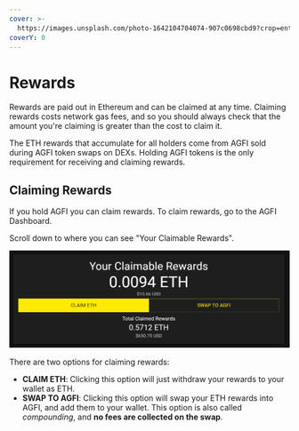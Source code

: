 ```yaml
---
cover: >-
  https://images.unsplash.com/photo-1642104704074-907c0698cbd9?crop=entropy&cs=tinysrgb&fm=jpg&ixid=MnwxOTcwMjR8MHwxfHNlYXJjaHw4fHxldGhlcmV1bXxlbnwwfHx8fDE2NTcxNTg5OTY&ixlib=rb-1.2.1&q=80
coverY: 0
---
```


# Rewards

Rewards are paid out in Ethereum and can be claimed at any time. Claiming rewards costs network gas fees, and so you should always check that the amount you're claiming is greater than the cost to claim it.

The ETH rewards that accumulate for all holders come from AGFI sold during AGFI token swaps on DEXs. Holding AGFI tokens is the only requirement for receiving and claiming rewards.

## Claiming Rewards

If you hold AGFI you can claim rewards. To claim rewards, go to the AGFI Dashboard.

Scroll down to where you can see "Your Claimable Rewards".

![](<../.gitbook/assets/image (4).png>)

There are two options for claiming rewards:

* **CLAIM ETH**: Clicking this option will just withdraw your rewards to your wallet as ETH.
* **SWAP TO AGFI**: Clicking this option will swap your ETH rewards into AGFI, and add them to your wallet. This option is also called _compounding_, and **no fees are collected on the swap**.
